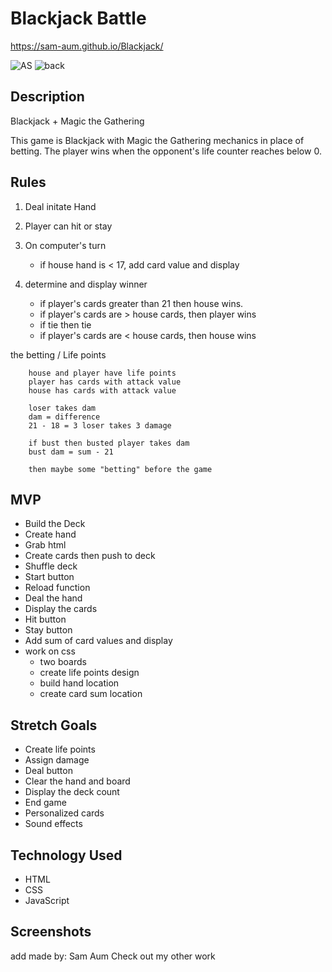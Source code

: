 # Blackjack Battle
https://sam-aum.github.io/Blackjack/

![AS](https://user-images.githubusercontent.com/95770704/148798441-b7e5bf05-1eef-41f0-aadf-972cc456bd76.jpg)
![back](https://user-images.githubusercontent.com/95770704/148799365-7b3f6627-94eb-4496-b888-ed4b830b5a63.jpg)

## Description
Blackjack + Magic the Gathering

This game is Blackjack with Magic the Gathering mechanics in place of betting.
The player wins when the opponent's life counter reaches below 0.

## Rules
1. Deal initate Hand
2. Player can hit or stay
3. On computer's turn           
    - if house hand is < 17, add card value and display

4. determine and display winner
    - if player's cards greater than 21 then house wins.
    - if player's cards are > house cards, then player wins
    - if tie then tie
    - if player's cards are < house cards, then house wins

the betting / Life points

        house and player have life points
        player has cards with attack value
        house has cards with attack value

        loser takes dam
        dam = difference 
        21 - 18 = 3 loser takes 3 damage

        if bust then busted player takes dam
        bust dam = sum - 21

        then maybe some "betting" before the game

## MVP
- Build the Deck
- Create hand
- Grab html
- Create cards then push to deck
- Shuffle deck
- Start button
- Reload function
- Deal the hand
- Display the cards
- Hit button
- Stay button
- Add sum of card values and display
- work on css
    - two boards
    - create life points design
    - build hand location
    - create card sum location 


## Stretch Goals
- Create life points
- Assign damage
- Deal button
- Clear the hand and board
- Display the deck count
- End game
- Personalized cards 
- Sound effects

## Technology Used
- HTML
- CSS
- JavaScript

## Screenshots




add made by: Sam Aum
Check out my other work
